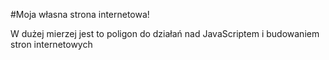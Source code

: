 #Moja własna strona internetowa!

W dużej mierzej jest to poligon do działań nad JavaScriptem i budowaniem stron internetowych